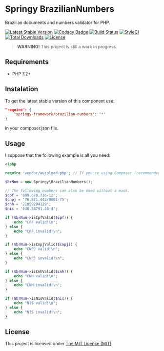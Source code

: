 # Springy BrazilianNumbers

Brazilian documents and numbers validator for PHP.

[![Latest Stable Version](https://poser.pugx.org/springy-framework/brazilian-numbers/v/stable)](https://packagist.org/packages/springy-framework/brazilian-numbers)
[![Codacy Badge](https://app.codacy.com/project/badge/Grade/bf5ff92d1ecb484cbef2ec2c58f0b373)](https://www.codacy.com/gh/springy-framework/brazilian-numbers/dashboard?utm_source=github.com&amp;utm_medium=referral&amp;utm_content=springy-framework/brazilian-numbers&amp;utm_campaign=Badge_Grade)
[![Build Status](https://travis-ci.org/springy-framework/brazilian-numbers.svg?branch=main)](https://travis-ci.org/springy-framework/brazilian-numbers)
[![StyleCI](https://github.styleci.io/repos/317241593/shield)](https://github.styleci.io/repos/317241593)
[![Total Downloads](https://poser.pugx.org/springy-framework/brazilian-numbers/downloads)](https://packagist.org/packages/springy-framework/brazilian-numbers)
[![License](https://poser.pugx.org/springy-framework/brazilian-numbers/license)](https://packagist.org/packages/springy-framework/brazilian-numbers)

> **WARNING!** This project is still a work in progress.

## Requirements

-   PHP 7.2+

## Instalation

To get the latest stable version of this component use:

```json
"require": {
    "springy-framework/brazilian-numbers": "*"
}
```

in your composer.json file.

## Usage

I suppose that the following example is all you need:

```php
<?php

require 'vendor/autoload.php'; // If you're using Composer (recommended)

$brNum = new Springy\BrazilianNumbers();

// The following numbers can also be used without a mask.
$cpf = '899.678.736-12';
$cnpj = '76.871.442/0001-75';
$cnh = '21059294129';
$nis = '640.58791.38-4';

if ($brNum->isCpfValid($cpf)) {
    echo "CPF valid!\n";
} else {
    echo "CPF invalid!\n";
}

if ($brNum->isCnpjValid($cnpj)) {
    echo "CNPJ valid!\n";
} else {
    echo "CNPJ invalid!\n";
}

if ($brNum->isCnhValid($cnh)) {
    echo "CNH valid!\n";
} else {
    echo "CNH invalid!\n";
}

if ($brNum->isNisValid($nis)) {
    echo "NIS valid!\n";
} else {
    echo "NIS invalid!\n";
}
```

## License

This project is licensed under [The MIT License (MIT)](/LICENSE).
